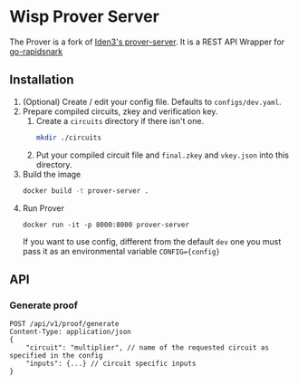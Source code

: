 # Wisp Prover Server



The Prover is a fork of [Iden3's prover-server](https://github.com/iden3/prover-server). It is a REST API Wrapper
for [go-rapidsnark](https://github.com/iden3/go-rapidsnark)

## Installation

1. (Optional) Create / edit your config file. Defaults to `configs/dev.yaml`.
2. Prepare compiled circuits, zkey and verification key.
    1. Create a `circuits` directory if there isn't one.
          ```bash
          mkdir ./circuits
          ```
    2. Put your compiled circuit file and `final.zkey` and `vkey.json` into this directory.
3. Build the image
    ```bash
    docker build -t prover-server .
    ```
4. Run Prover
   ```
   docker run -it -p 8000:8000 prover-server
   ```
   If you want to use config, different from the default `dev` one you must pass it as an environmental
   variable `CONFIG={config}`

## API

### Generate proof

```
POST /api/v1/proof/generate
Content-Type: application/json
{
    "circuit": "multiplier", // name of the requested circuit as specified in the config
    "inputs": {...} // circuit specific inputs
}
```